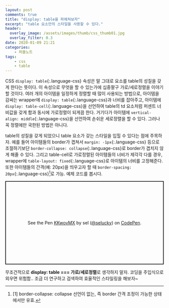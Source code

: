 ```yaml
---
layout: post
comments: true
title: "display: table을 파헤쳐보자"
excerpt: "table 요소만의 스타일을 사용할 수 있다."
header:
  overlay_image: /assets/images/thumb/css_thumb01.jpg
  overlay_filter: 0.3
date: 2020-01-09 21:21
categories:
    - 퍼블노트
tags:
    - css
    - table
---
```

CSS ```display: table```{:.language-css} 속성은 말 그대로 요소를 table의 성질을 갖게 한다는 뜻이다. 이 속성으로 무엇을 할 수 있는가에 십중팔구 가로/세로정렬을 이야기할 것이다. 여러 개의 아이템을 일정하게 정렬할 때 많이 사용되는 방법으로, 아이템을 감싸는 wrapper에 ```display: table```{:.language-css}과 너비를 잡아주고, 아이템에 ```display: table-cell```{:.language-css}을 선언하여 table의 td 요소처럼 퍼센트 너비값을 갖게 함과 동시에 가로정렬이 되게끔 한다. 거기다가 아이템에 ```vertical-align: middle```{:.language-css}을 선언하여 손쉬운 세로정렬을 할 수 있다. 그러나 꼭 정렬에만 국한된 방법은 아니다.

table의 성질을 갖게 되었으니 table 요소가 갖는 스타일을 입힐 수 있다는 점에 주목하자. 예를 들어 아이템들의 border가 겹쳐서 ```margin: -1px```{:.language-css} 등으로 조절하기보단 ```border-collapse: collapse```{:.language-css}로 border가 겹치지 않게 해줄 수 있다. 그리고 table-cell로 가로정렬된 아이템들의 너비가 제각각 다를 경우, wrapper에 ```table-layout: fixed```{:.language-css}로 아이템의 너비를 고정해준다. 또한 아이템들의 간격(예: 20px)을 띄우고자 할 때 ```border-spacing: 20px```{:.language-css}[^1]로 가능. 예제 코드를 봅시다.

<p class="codepen" data-height="265" data-theme-id="default" data-default-tab="css,result" data-user="selucky" data-slug-hash="KKwovMX" style="height: 265px; box-sizing: border-box; display: flex; align-items: center; justify-content: center; border: 2px solid; margin: 1em 0; padding: 1em;" data-pen-title="KKwovMX">
  <span>See the Pen <a href="https://codepen.io/selucky/pen/KKwovMX">
  KKwovMX</a> by sel (<a href="https://codepen.io/selucky">@selucky</a>)
  on <a href="https://codepen.io">CodePen</a>.</span>
</p>
<script async src="https://static.codepen.io/assets/embed/ei.js"></script>

무조건적으로 **display: table === 가로/세로정렬**로 생각하지 말자. 코딩을 주입식으로 외우면 위험함.. 조금 더 연구하고 검색하여 효율적인 스타일링을 해보자~

[^1]: [1] border-collapse: collapse 선언이 없는, 즉 border 간격 조정이 가능한 상태에서만 유효.
